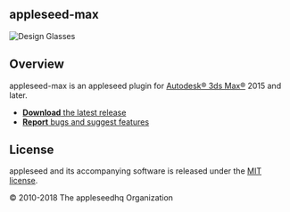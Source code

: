 ## appleseed-max

![Design Glasses](https://raw.githubusercontent.com/appleseedhq/appleseedhq.github.io/master/img/renders/design_glasses.png)

## Overview

appleseed-max is an appleseed plugin for [Autodesk® 3ds Max®](http://www.autodesk.com/products/3ds-max/overview) 2015 and later.

* [**Download** the latest release](https://github.com/appleseedhq/appleseed-max/releases/latest/)
* [**Report** bugs and suggest features](https://github.com/appleseedhq/appleseed-max/issues)

## License

appleseed and its accompanying software is released under the [MIT license](https://en.wikipedia.org/wiki/MIT_License).

© 2010-2018 The appleseedhq Organization
